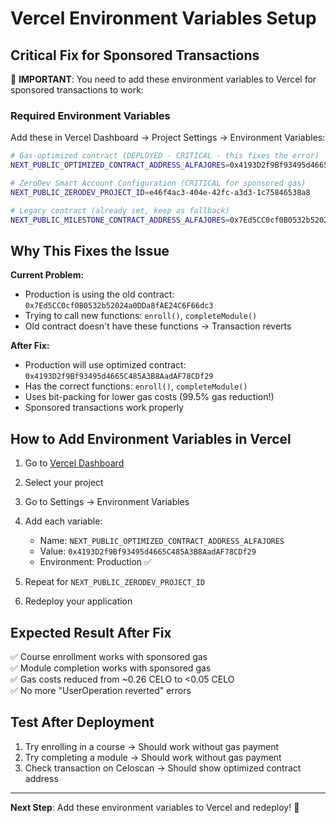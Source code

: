 # Vercel Environment Variables Setup

## Critical Fix for Sponsored Transactions

🚨 **IMPORTANT**: You need to add these environment variables to Vercel for sponsored transactions to work:

### Required Environment Variables

Add these in Vercel Dashboard → Project Settings → Environment Variables:

```bash
# Gas-optimized contract (DEPLOYED - CRITICAL - this fixes the error)
NEXT_PUBLIC_OPTIMIZED_CONTRACT_ADDRESS_ALFAJORES=0x4193D2f9Bf93495d4665C485A3B8AadAF78CDf29

# ZeroDev Smart Account Configuration (CRITICAL for sponsored gas)  
NEXT_PUBLIC_ZERODEV_PROJECT_ID=e46f4ac3-404e-42fc-a3d3-1c75846538a8

# Legacy contract (already set, keep as fallback)
NEXT_PUBLIC_MILESTONE_CONTRACT_ADDRESS_ALFAJORES=0x7Ed5CC0cf0B0532b52024a0DDa8fAE24C6F66dc3
```

## Why This Fixes the Issue

**Current Problem:**
- Production is using the old contract: `0x7Ed5CC0cf0B0532b52024a0DDa8fAE24C6F66dc3`
- Trying to call new functions: `enroll()`, `completeModule()`
- Old contract doesn't have these functions → Transaction reverts

**After Fix:**
- Production will use optimized contract: `0x4193D2f9Bf93495d4665C485A3B8AadAF78CDf29`  
- Has the correct functions: `enroll()`, `completeModule()`
- Uses bit-packing for lower gas costs (99.5% gas reduction!)
- Sponsored transactions work properly

## How to Add Environment Variables in Vercel

1. Go to [Vercel Dashboard](https://vercel.com/dashboard)
2. Select your project
3. Go to Settings → Environment Variables
4. Add each variable:
   - Name: `NEXT_PUBLIC_OPTIMIZED_CONTRACT_ADDRESS_ALFAJORES`
   - Value: `0x4193D2f9Bf93495d4665C485A3B8AadAF78CDf29`
   - Environment: Production ✅
   
5. Repeat for `NEXT_PUBLIC_ZERODEV_PROJECT_ID`
6. Redeploy your application

## Expected Result After Fix

✅ Course enrollment works with sponsored gas  
✅ Module completion works with sponsored gas  
✅ Gas costs reduced from ~0.26 CELO to <0.05 CELO  
✅ No more "UserOperation reverted" errors

## Test After Deployment

1. Try enrolling in a course → Should work without gas payment
2. Try completing a module → Should work without gas payment  
3. Check transaction on Celoscan → Should show optimized contract address

---

**Next Step**: Add these environment variables to Vercel and redeploy! 🚀